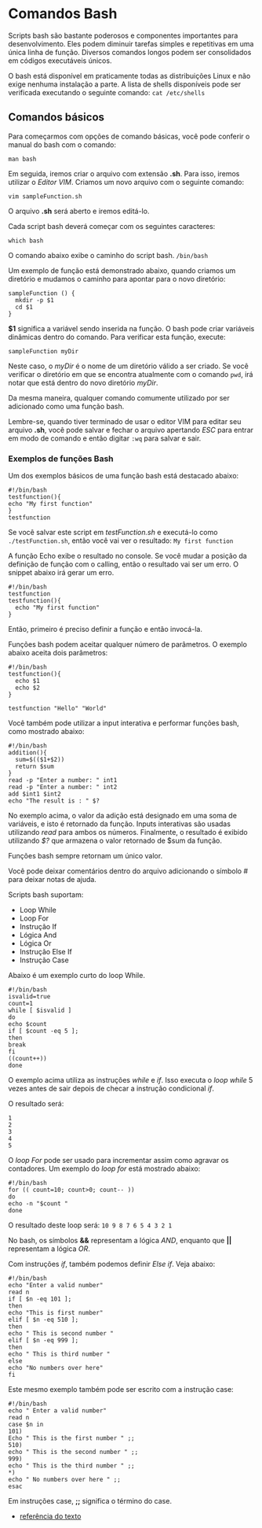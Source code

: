 # Comandos Bash
Scripts bash são bastante poderosos e componentes importantes para desenvolvimento. Eles podem diminuir tarefas simples e repetitivas em uma única linha de função. Diversos comandos longos podem ser consolidados em códigos executáveis únicos.

O bash está disponível em praticamente todas as distribuições Linux e não exige nenhuma instalação a parte. A lista de shells disponíveis pode ser verificada executando o seguinte comando:
`cat /etc/shells`

## Comandos básicos
Para começarmos com opções de comando básicas, você pode conferir o manual do bash com o comando:

`man bash`

Em seguida, iremos criar o arquivo com extensão **.sh**. Para isso, iremos utilizar o *Editor VIM*. Criamos um novo arquivo com o seguinte comando:

`vim sampleFunction.sh`

O arquivo **.sh** será aberto e iremos editá-lo.

Cada script bash deverá começar com os seguintes caracteres:

`which bash`

O comando abaixo exibe o caminho do script bash.
`/bin/bash`

Um exemplo de função está demonstrado abaixo, quando criamos um diretório e mudamos o caminho para apontar para o novo diretório:
```
sampleFunction () {
  mkdir -p $1
  cd $1
}
```
**$1** significa a variável sendo inserida na função. O bash pode criar variáveis dinâmicas dentro do comando. Para verificar esta função, execute:

`sampleFunction myDir`

Neste caso, o *myDir* é o nome de um diretório válido a ser criado. Se você verificar o diretório em que se encontra atualmente com o comando `pwd`, irá notar que está dentro do novo diretório *myDir*.

Da mesma maneira, qualquer comando comumente utilizado por ser adicionado como uma função bash.

Lembre-se, quando tiver terminado de usar o editor VIM para editar seu arquivo **.sh**, você pode salvar e fechar o arquivo apertando *ESC* para entrar em modo de comando e então digitar `:wq` para salvar e sair.

### Exemplos de funções Bash
Um dos exemplos básicos de uma função bash está destacado abaixo:
```
#!/bin/bash
testfunction(){
echo "My first function"
}
testfunction
```
Se você salvar este script em *testFunction.sh* e executá-lo como `./testFunction.sh`, então você vai ver o resultado:
`My first function`

A função Echo exibe o resultado no console. Se você mudar a posição da definição de função com o calling, então o resultado vai ser um erro. O snippet abaixo irá gerar um erro.
```
#!/bin/bash
testfunction
testfunction(){
  echo "My first function"
}
```
Então, primeiro é preciso definir a função e então invocá-la.

Funções bash podem aceitar qualquer número de parâmetros. O exemplo abaixo aceita dois parâmetros:
```
#!/bin/bash
testfunction(){
  echo $1
  echo $2
}
```

`testfunction "Hello" "World"`

Você também pode utilizar a input interativa e performar funções bash, como mostrado abaixo:

```
#!/bin/bash
addition(){
  sum=$(($1+$2))
  return $sum
}
read -p "Enter a number: " int1
read -p "Enter a number: " int2
add $int1 $int2
echo "The result is : " $?
```
No exemplo acima, o valor da adição está designado em uma soma de variáveis, e isto é retornado da função. Inputs interativas são usadas utilizando *read* para ambos os números. Finalmente, o resultado é exibido utilizando *$?* que armazena o valor retornado de $sum da função.

Funções bash sempre retornam um único valor.

Você pode deixar comentários dentro do arquivo adicionando o símbolo # para deixar notas de ajuda.

Scripts bash suportam:
- Loop While
- Loop For
- Instrução If
- Lógica And
- Lógica Or
- Instrução Else If
- Instrução Case

Abaixo é um exemplo curto do loop While.
```
#!/bin/bash
isvalid=true
count=1
while [ $isvalid ]
do
echo $count
if [ $count -eq 5 ];
then
break
fi
((count++))
done
```
O exemplo acima utiliza as instruções *while* e *if*. Isso executa o *loop while* 5 vezes antes de sair depois de checar a instrução condicional *if*.

O resultado será:
```
1
2
3
4
5
```
O *loop For* pode ser usado para incrementar assim como agravar os contadores. Um exemplo do *loop for* está mostrado abaixo:
```
#!/bin/bash
for (( count=10; count>0; count-- ))
do
echo -n "$count "
done
```
O resultado deste loop será:
`10 9 8 7 6 5 4 3 2 1`

No bash, os símbolos **&&** representam a lógica *AND*, enquanto que **||** representam a lógica *OR*.

Com instruções *if*, também podemos definir *Else if*. Veja abaixo:
```
#!/bin/bash
echo "Enter a valid number"
read n
if [ $n -eq 101 ];
then
echo "This is first number"
elif [ $n -eq 510 ];
then
echo " This is second number "
elif [ $n -eq 999 ];
then
echo " This is third number "
else
echo "No numbers over here"
fi
```
Este mesmo exemplo também pode ser escrito com a instrução case:
```
#!/bin/bash
echo " Enter a valid number"
read n
case $n in
101)
Echo " This is the first number " ;;
510)
echo " This is the second number " ;;
999)
echo " This is the third number " ;;
*)
echo " No numbers over here " ;;
esac
```
Em instruções case, **;;** significa o término do case.

* [referência do texto](https://www.hostinger.com.br/tutoriais/comandos-bash-linux)





